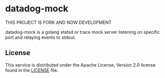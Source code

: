 # datadog-mock #

THIS PROJECT IS FORK AND NOW DEVELOPMENT

datadog-mock is a golang statsd or trace mock server listening on specific port and relaying events to stdout.

<!--
[![Docker Version](https://images.microbadger.com/badges/version/jancajthaml/datadog_mock.svg)](https://microbadger.com/images/jancajthaml/datadog_mock)
[![Static Analysis](https://api.codacy.com/project/badge/Grade/c5c255a292f84cf88972f92f74f9174d)](https://www.codacy.com/app/jan-cajthaml/datadog-mock?utm_source=github.com&amp;utm_medium=referral&amp;utm_content=jancajthaml/datadog-mock&amp;utm_campaign=Badge_Grade) [![Go Report Card](https://goreportcard.com/badge/jancajthaml-bash/datadog-mock)](https://goreportcard.com/report/jancajthaml-bash/datadog-mock)
-->

<!--
## Getting started ##

Bootstrap environment with `make install test` then grab `./target/datadog_mock`
or docker image `datadog/mock`.

## Testing ##

Run in docker with `make run` or `./target/datadog_mock` locally.

When datadog/mock is running you can either test simple relay
`./dev/event-producer.sh` or siege with `make perf`.
-->

## License ##

This service is distributed under the Apache License, Version 2.0 license found
in the [LICENSE](./LICENSE) file.


